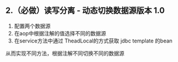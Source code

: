 ## 2.（必做）读写分离 - 动态切换数据源版本 1.0

1. 配置两个数据源
2. 在aop中根据注解的值选择不同的数据源
3. 在service方法中通过 TheadLocal的方式获取 jdbc template 的bean

从而实现不同方法，根据注解不同切换不同的数据源

